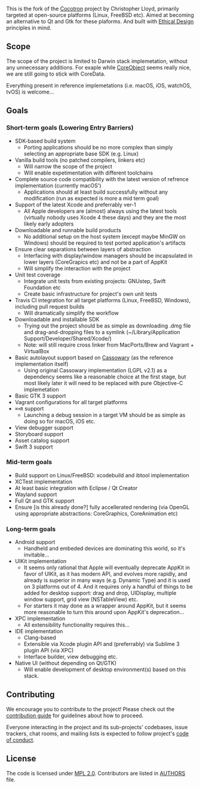 This is the fork of the [Cocotron](https://github.com/cjwl/cocotron) project by Christopher Lloyd, primarily targeted at open-source platforms (Linux, FreeBSD etc). Aimed at becoming an alternative to Qt and Gtk for these plaforms. And built with [Ethical Design](https://ind.ie/ethical-design/) principles in mind.

## Scope

The scope of the project is limited to Darwin stack implemetation, without any unnecessary additions. For exaple while [CoreObject](http://coreobject.org) seems really nice, we are still going to stick with CoreData. 

Everything present in reference implemetations (i.e. macOS, iOS, watchOS, tvOS) is welcome…

## Goals
### Short-term goals (Lowering Entry Barriers)

* SDK-based build system
	* Porting applications should be no more complex than simply selecting an appropriate base SDK (e.g. Linux) 
* Vanilla build tools (no patched compilers, linkers etc)
	* Will narrow the scope of the project
	* Will enable expetimentation with different toolchains
* Complete source code compatibility with the latest version of refrence implementation (currently macOS') 
	* Applications should at least build successfully without any modification (run as expected is more a mid term goal)
* Support of the latest Xcode and preferrably ver-1
	* All Apple developers are (almost) always using the latest tools (virtually nobody uses Xcode 4 these days) and they are the most likely early adopters
* Downloadable and runnable build products
	* No additional setup on the host system (except maybe MinGW on Windows) should be required to test ported application's artifacts
* Ensure clear separations between layers of abstraction
	* Interfacing with display/window managers should be incapsulated in lower layers (CoreGrapics etc) and not be a part of AppKit
	* Will simplify the interaction with the project
* Unit test coverage
	* Integrate unit tests from existing projects: GNUstep, Swift Foundation etc
	* Create basic infrastructure for project's own unit tests
* Travis CI integration for all target platforms (Linux, FreeBSD, Windows), including pull request builds
	* Will dramatically simplify the workflow
* Downloadable and installable SDK
	* Trying out the project should be as simple as downloading .dmg file and drag-and-dropping files to a symlink (~/Library/Application Support/Developer/Shared/Xcode/)
	* Note: will still require cross linker from MacPorts/Brew and Vagrant + VirtualBox
* Basic autolayout support based on [Cassowary](https://constraints.cs.washington.edu/cassowary/) (as the reference implementation itself)
	* Using original Cassowary implementation (LGPL v2.1) as a dependency seems like a reasonable choice at the first stage, but most likely later it will need to be replaced with pure Objective-C implemetation
* Basic GTK 3 support
* Vagrant configurations for all target platforms
* `⌘+R` support
	* Launching a debug session in a target VM should be as simple as doing so for macOS, iOS etc.
* View debugger support
* Storyboard support
* Asset catalog support
* Swift 3 support

### Mid-term goals

* Build support on Linux/FreeBSD: xcodebuild and ibtool implementation
* XCTest implementation
* At least basic integration with Eclipse / Qt Creator
* Wayland support
* Full Qt and GTK support
* Ensure [is this already done?] fully accellerated rendering (via OpenGL using appropriate abstractions: CoreGraphics, CoreAnimation etc)

### Long-term goals

* Android support
	* Handheld and embeded devices are dominating this world, so it's invitable… 
* UIKit implementation
	* It seems only rational that Apple will eventually deprecate AppKit in favor of UIKit, as it has modern API, and evolves more rapidly, and already is superior in many ways (e.g. Dynamic Type) and it is used on 3 platforms out of 4. And it requires only a handful of things to be added for desktop support: drag and drop, UIDisplay, multiple window support, grid view (NSTableView) etc. 
	* For starters it may done as a wrapper around AppKit, but it seems more reasonable to turn this around upon AppKit's deprecation…
* XPC implementation
	* All extensibility functionality requires this…
* IDE implementation
	* Clang-based
	* Extensible via Xcode plugin API and (preferrably) via Sublime 3 plugin API (via XPC)
	* Interface builder, view debugging etc.
* Native UI (without depending on Qt/GTK)
	* Will enable development of desktop environment(s) based on this stack.

## Contributing

We encourage you to contribute to the project! Please check out the [contribution guide](/CONTRIBUTING.md) for guidelines about how to proceed.

Everyone interacting in the project and its sub-projects' codebases, issue trackers, chat rooms, and mailing lists is expected to follow project's [code of conduct](/CODE_OF_CONDUCT.md).

## License

The code is licensed under [MPL 2.0](http://mozilla.org/MPL/2.0/). Contributors are listed in [AUTHORS](/AUTHORS) file.
